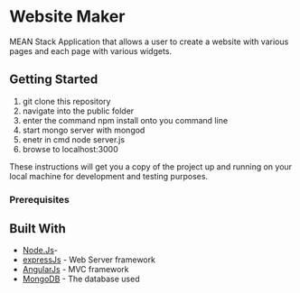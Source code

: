 # Website Maker

MEAN Stack Application that allows a user to create a website with various pages
and each page with various widgets.

## Getting Started

1. git clone this repository
1. navigate into the public folder
1. enter the command npm install onto you command line
1. start mongo server with mongod
1. enetr in cmd node server.js
1. browse to localhost:3000

These instructions will get you a copy of the project up and running on your local machine for development and testing purposes. 

### Prerequisites


## Built With

* [Node.Js](https://nodejs.org/en/)- 
* [expressJs](https://expressjs.com/) - Web Server framework
* [AngularJs](https://angularjs.org/) - MVC framework 
* [MongoDB](https://www.mongodb.com/download-center) - The database used
